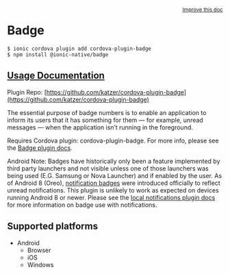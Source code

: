 <a style="float:right;font-size:12px;" href="http://github.com/ionic-team/ionic-native/edit/master/src/@ionic-native/plugins/badge/index.ts#L1">
  Improve this doc
</a>

# Badge

```
$ ionic cordova plugin add cordova-plugin-badge
$ npm install @ionic-native/badge
```

## [Usage Documentation](https://ionicframework.com/docs/native/badge/)

Plugin Repo: [https://github.com/katzer/cordova-plugin-badge](https://github.com/katzer/cordova-plugin-badge)

The essential purpose of badge numbers is to enable an application to inform its users that it has something for them — for example, unread messages — when the application isn’t running in the foreground.

Requires Cordova plugin: cordova-plugin-badge. For more info, please see the [Badge plugin docs](https://github.com/katzer/cordova-plugin-badge).

Android Note: Badges have historically only been a feature implemented by third party launchers and not visible unless one of those launchers was being used (E.G. Samsung or Nova Launcher) and if enabled by the user. As of Android 8 (Oreo), [notification badges](https://developer.android.com/training/notify-user/badges) were introduced officially to reflect unread notifications. This plugin is unlikely to work as expected on devices running Android 8 or newer. Please see the [local notifications plugin docs](https://github.com/katzer/cordova-plugin-local-notifications) for more information on badge use with notifications.

## Supported platforms

- Android
  - Browser
  - iOS
  - Windows
  


